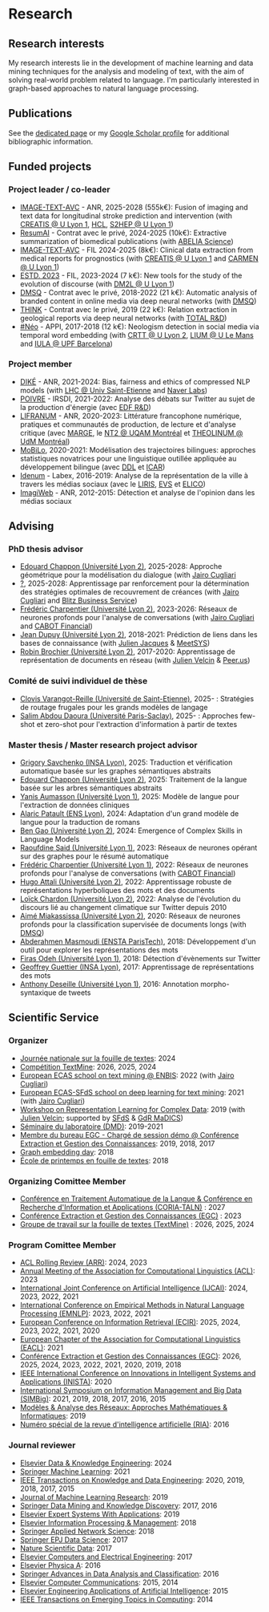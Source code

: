 # Research

## Research interests

My research interests lie in the development of machine learning and data mining techniques for the analysis and modeling of text, with the aim of solving real-world problem related to language. I'm particularly interested in graph-based approaches to natural language processing.

## Publications

See the [dedicated page](publications.md) or my [Google Scholar profile](https://scholar.google.com/citations?user=mM_oO18AAAAJ) for additional bibliographic information.

## Funded projects

### Project leader / co-leader

- [IMAGE-TEXT-AVC](#) - ANR, 2025-2028 (555k€): Fusion of imaging and text data for longitudinal stroke prediction and
intervention (with [CREATIS @ U Lyon 1](https://www.creatis.insa-lyon.fr/site7/fr), [HCL](https://www.chu-lyon.fr), [S2HEP @ U Lyon 1](https://carmen.univ-lyon1.fr))
- [ResumAI](#) - Contrat avec le privé, 2024-2025 (10k€): Extractive summarization of biomedical publications (with [ABELIA Science](https://www.abelia-science.fr))
- [IMAGE-TEXT-AVC](#) - FIL 2024-2025 (8k€): Clinical data extraction from medical reports for prognostics (with [CREATIS @ U Lyon 1](https://www.creatis.insa-lyon.fr/site7/fr) and [CARMEN @ U Lyon 1](https://carmen.univ-lyon1.fr))
- [ESTD. 2023](#) - FIL, 2023-2024 (7 k€): New tools for the study of the evolution of discourse (with [DM2L @ U Lyon 1](https://liris.cnrs.fr/equipe/dm2l))
- [DMSQ](#) - Contrat avec le privé, 2018-2022 (21 k€): Automatic analysis of branded content in online media via deep neural networks (with [DMSQ](https://dmsq.io))
- [THINK](#) - Contrat avec le privé, 2019 (22 k€): Relation extraction in geological reports via deep neural networks (with [TOTAL R&D](https://www.total.com))
- [#Néo](#) - APPI, 2017-2018 (12 k€): Neologism detection in social media via temporal word embedding (with [CRTT @ U Lyon 2](https://cerla.univ-lyon2.fr), [LIUM @ U Le Mans](https://lium.univ-lemans.fr) and [IULA @ UPF Barcelona](https://www.upf.edu/web/iula))

### Project member

- [DIKÉ](#) - ANR, 2021-2024: Bias, fairness and ethics of compressed NLP models (with [LHC @ Univ Saint-Etienne](https://laboratoirehubertcurien.univ-st-etienne.fr/en/index.html) and [Naver Labs](https://europe.naverlabs.com))
- [POIVRE](#) - IRSDI, 2021-2022: Analyse des débats sur Twitter au sujet de la production d'énergie (avec [EDF R&D](https://www.edf.fr/groupe-edf/inventer-l-avenir-de-l-energie/r-d-un-savoir-faire-mondial))
- [LIFRANUM](https://marge.univ-lyon3.fr/projet-lifranum) - ANR, 2020-2023: Littérature francophone numérique, pratiques et communautés de production, de lecture et d'analyse critique (avec [MARGE](#), le [NT2 @ UQAM Montréal](#) et [THEOLINUM @ UdM Montréal](#))
- [MoBiLo](#), 2020-2021: Modélisation des trajectoires bilingues: approches statistiques novatrices pour une linguistique outillée appliquée au développement bilingue (avec [DDL](#) et [ICAR](#))
- [Idenum](http://imu.universite-lyon.fr/projet/idenum-identites-numeriques-urbaines/) - Labex, 2016-2019: Analyse de la représentation de la ville à travers les médias sociaux (avec le [LIRIS](#), [EVS](#) et [ELICO](#))
- [ImagiWeb](http://mediamining.univ-lyon2.fr/velcin/imagiweb/) - ANR, 2012-2015: Détection et analyse de l'opinion dans les médias sociaux

## Advising

### PhD thesis advisor

- [Edouard Chappon (Université Lyon 2)](#), 2025-2028: Approche géométrique pour la modélisation du dialogue (with [Jairo Cugliari](https://cugliari.github.io/website/)
- [?](), 2025-2028: Apprentissage par renforcement pour la détermination des stratégies optimales de recouvrement de créances (with [Jairo Cugliari](https://cugliari.github.io/website/) and [Blitz Business Service](https://www.blitzbs.com))
- [Frédéric Charpentier (Université Lyon 2)](#), 2023-2026: Réseaux de neurones profonds pour l'analyse de conversations (with [Jairo Cugliari](https://cugliari.github.io/website/) and [CABOT Financial](https://www.cabotfinancial.fr))
- [Jean Dupuy (Université Lyon 2)](#), 2018-2021: Prédiction de liens dans les bases de connaissance (with [Julien Jacques](http://eric.univ-lyon2.fr/~jjacques/) & [MeetSYS](http://meetsys.com/)) 
- [Robin Brochier (Université Lyon 2)](#), 2017-2020: Apprentissage de représentation de documents en réseau (with [Julien Velcin](http://eric.univ-lyon2.fr/~jvelcin/) & [Peer.us](http://peer.us/))

### Comité de suivi individuel de thèse

- [Clovis Varangot-Reille (Université de Saint-Etienne)](#), 2025- : Stratégies de routage frugales pour les grands modèles de langage
- [Salim Abdou Daoura (Université Paris-Saclay)](#), 2025- : Approches few-shot et zero-shot pour l'extraction d'information à partir de textes

### Master thesis / Master research project advisor

- [Grigory Savchenko (INSA Lyon)](#), 2025: Traduction et vérification automatique basée sur les graphes sémantiques abstraits
- [Edouard Chappon (Université Lyon 2)](#), 2025: Traitement de la langue basée sur les arbres sémantiques abstraits
- [Yanis Aumasson (Université Lyon 1)](#), 2025: Modèle de langue pour l'extraction de données cliniques
- [Alaric Patault (ENS Lyon)](#), 2024: Adaptation d'un grand modèle de langue pour la traduction de romans
- [Ben Gao (Université Lyon 2)](#), 2024: Emergence of Complex Skills in Language Models
- [Raoufdine Said (Université Lyon 1)](#), 2023: Réseaux de neurones opérant sur des graphes pour le résumé automatique
- [Frédéric Charpentier (Université Lyon 1)](#), 2022: Réseaux de neurones profonds pour l'analyse de conversations (with [CABOT Financial](https://www.cabotfinancial.fr))
- [Hugo Attali (Université Lyon 2)](#), 2022: Apprentissage robuste de représentations hyperboliques des mots et des documents
- [Loïck Chardon (Université Lyon 2)](#), 2022: Analyse de l'évolution du discours lié au changement climatique sur Twitter depuis 2010
- [Aimé Miakassissa (Université Lyon 2)](#), 2020: Réseaux de neurones profonds pour la classification supervisée de documents longs (with [DMSQ](https://dmsq.io))
- [Abderahmen Masmoudi (ENSTA ParisTech)](#), 2018: Développement d'un outil pour explorer les représentations des mots
- [Firas Odeh (Université Lyon 1)](#), 2018: Détection d'évènements sur Twitter
- [Geoffrey Guettier (INSA Lyon)](#), 2017: Apprentissage de représentations des mots
- [Anthony Deseille (Université Lyon 1)](#), 2016: Annotation morpho-syntaxique de tweets

## Scientific Service

### Organizer

- [Journée nationale sur la fouille de textes](https://textmine-lyon.sciencesconf.org): 2024
- [Compétition TextMine](https://www.kaggle.com/competitions/defi-textmine-2024): 2026, 2025, 2024
- [European ECAS school on text mining @ ENBIS](https://www.enbis.org/activities/events/current/631_ENBIS_20_Pre_Conference_Event__Joint_ECAS_ENBIS_1_Day_Summer_Course___POSTPONED/): 2022 (with [Jairo Cugliari](http://eric.univ-lyon2.fr/jcugliari/))
- [European ECAS-SFdS school on deep learning for text mining](https://www.sfds.asso.fr/fr/ecas/632-home/): 2021 (with [Jairo Cugliari]())
- [Workshop on Representation Learning for Complex Data](http://mediamining.univ-lyon2.fr/workshop2019/): 2019 (with [Julien Velcin](); supported by [SFdS](#) & [GdR MaDICS](#))
- [Séminaire du laboratoire (DMD)](https://eric.msh-lse.fr/category/seminaires/): 2019-2021
- [Membre du bureau EGC - Chargé de session démo @ Conférence Extraction et Gestion des Connaissances](http://www.egc.asso.fr/category/manifestations/conferences): 2019, 2018, 2017
- [Graph embedding day](http://ged2018.sci-web.net): 2018
- [École de printemps en fouille de textes](https://eric.univ-lyon2.fr/textmining/): 2018

### Organizing Comittee Member

- [Conférence en Traitement Automatique de la Langue & Conférence en Recherche d'Information et Applications (CORIA-TALN)](#) : 2027
- [Conférence Extraction et Gestion des Connaissances (EGC)](https://egc2023.sciencesconf.org) : 2023
- [Groupe de travail sur la fouille de textes (TextMine)](https://textmine.sciencesconf.org) : 2026, 2025, 2024

### Program Comittee Member

- [ACL Rolling Review (ARR)](#): 2024, 2023
- [Annual Meeting of the Association for Computational Linguistics (ACL)](#): 2023
- [International Joint Conference on Artificial Intelligence (IJCAI)](#): 2024, 2023, 2022, 2021
- [International Conference on Empirical Methods in Natural Language Processing (EMNLP)](#): 2023, 2022, 2021
- [European Conference on Information Retrieval (ECIR)](#): 2025, 2024, 2023, 2022, 2021, 2020
- [European Chapter of the Association for Computational Linguistics (EACL)](#): 2021
- [Conférence Extraction et Gestion des Connaissances (EGC)](#): 2026, 2025, 2024, 2023, 2022, 2021, 2020, 2019, 2018
- [IEEE International Conference on Innovations in Intelligent Systems and Applications (INISTA)](#): 2020
- [International Symposium on Information Management and Big Data (SIMBig)](#): 2021, 2019, 2018, 2017, 2016, 2015
- [Modèles & Analyse des Réseaux: Approches Mathématiques & Informatiques](#): 2019
- [Numéro spécial de la revue d'intelligence artificielle (RIA)](#): 2016

### Journal reviewer

- [Elsevier Data & Knowledge Engineering](#): 2024
- [Springer Machine Learning](#): 2021
- [IEEE Transactions on Knowledge and Data Engineering](#): 2020, 2019, 2018, 2017, 2015
- [Journal of Machine Learning Research](#): 2019
- [Springer Data Mining and Knowledge Discovery](#): 2017, 2016
- [Elsevier Expert Systems With Applications](#): 2019
- [Elsevier Information Processing & Management](#): 2018
- [Springer Applied Network Science](#): 2018
- [Springer EPJ Data Science](#): 2017
- [Nature Scientific Data](#): 2017
- [Elsevier Computers and Electrical Engineering](#): 2017
- [Elsevier Physica A](#): 2016
- [Springer Advances in Data Analysis and Classification](#): 2016
- [Elsevier Computer Communications](#): 2015, 2014
- [Elsevier Engineering Applications of Artificial Intelligence](#): 2015 
- [IEEE Transactions on Emerging Topics in Computing](#): 2014
